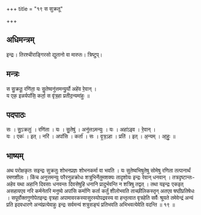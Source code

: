 +++
title = "१९ स सुक्रतू"

+++
## अधिमन्त्रम्
इन्द्रः। तिरश्चीराङ्गिरसो द्युतानो वा मारुतः। त्रिष्टुप्।

## मन्त्रः
स सु॒क्रतू॒ रणि॑ता॒ यः सु॒तेष्वनु॑त्तमन्यु॒र्यो अहे॑व रे॒वान् ।  
य एक॒ इन्नर्यपां॑सि॒ कर्ता॒ स वृ॑त्र॒हा प्रतीद॒न्यमा॑हुः ॥

## पदपाठः
सः । सु॒ऽक्रतुः॑ । रणि॑ता । यः । सु॒तेषु॑ । अनु॑त्तऽमन्युः । यः । अहा॑ऽइव । रे॒वान् ।  
यः । एकः॑ । इत् । नरि॑ । अपां॑सि । कर्ता॑ । सः । वृ॒त्र॒ऽहा । प्रति॑ । इत् । अ॒न्यम् । आ॒हुः॒ ॥

## भाष्यम्
अथ परोक्षकृतः सइन्द्रः सुक्रतुः शोभनप्रज्ञः शोभनकर्मा वा भवति । यः सुतेष्वभिषुतेषु सोमेषु रणिता तत्पानार्थं रमणशीलः । किंच अनुत्तमन्युः परैरनुन्नक्रोधः शत्रुभिर्नेतुमशक्यः तादृशोयः इन्द्रः रेवान् धनवान् । तत्रदृष्टान्तः-अहेव यथा अहानि दिवसाः धनवन्तः दिवसेषुहि धनानि प्रादुर्भवन्ति न शत्रिषु तद्वत् । तथा यइन्द्रः एकइत् असहायएव नरि कर्मनेतरि मनुष्ये अपांसि कर्माणि कर्ता कर्तुं शीलोभवति ताच्छीलिकस्तृन् अतएव षष्ठीप्रतिषेधः । सपूर्वोक्तगुणोपेतइन्द्रः वृत्रहा अपामावरकस्यासुरस्योपद्रवस्य वा हन्तृत्वात वृत्रहेति सर्वैः श्रूयते तमेवेन्द्रं अन्यं प्रति इदवधारणे अन्यंप्रत्येवाहुः इन्द्रः सर्वमन्यं शत्रुसङ्घं प्रतिभवति अभिभवत्येवेति वदन्ति ॥ १९ ॥